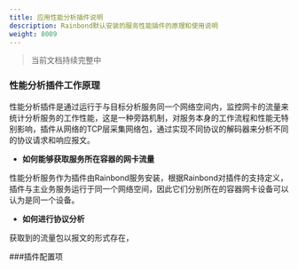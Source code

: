```yaml
---
title: 应用性能分析插件说明
description: Rainbond默认安装的服务性能插件的原理和使用说明
weight: 8009
---
```


> 当前文档持续完整中

### 性能分析插件工作原理

性能分析插件是通过运行于与目标分析服务同一个网络空间内，监控网卡的流量来统计分析服务的工作性能，这是一种旁路机制，对服务本身的工作流程和性能无特别影响，插件从网络的TCP层采集网络包，通过实现不同协议的解码器来分析不同的协议请求和响应报文。

* <b>如何能够获取服务所在容器的网卡流量</b>

性能分析服务作为插件由Rainbond服务安装，根据Rainbond对插件的支持定义，插件与主业务服务运行于同一个网络空间，因此它们分别所在的容器网卡设备可以认为是同一个设备。

* <b>如何进行协议分析</b>

获取到的流量包以报文的形式存在，

###插件配置项

